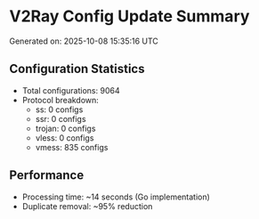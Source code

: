 # V2Ray Config Update Summary
Generated on: 2025-10-08 15:35:16 UTC

## Configuration Statistics
- Total configurations: 9064
- Protocol breakdown:
  - ss: 0 configs
  - ssr: 0 configs
  - trojan: 0 configs
  - vless: 0 configs
  - vmess: 835 configs

## Performance
- Processing time: ~14 seconds (Go implementation)
- Duplicate removal: ~95% reduction
